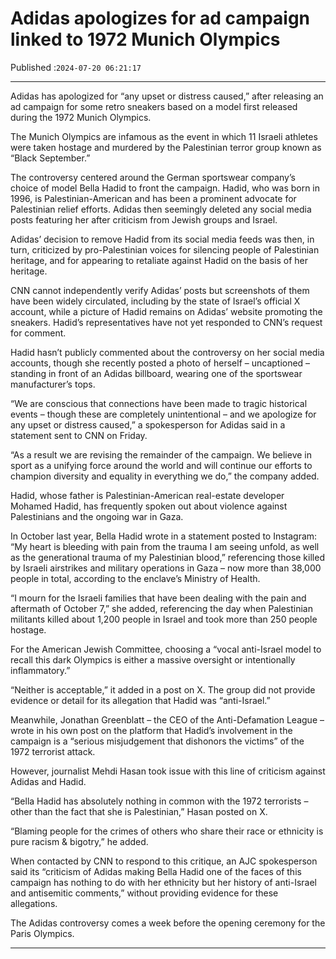 # Adidas apologizes for ad campaign linked to 1972 Munich Olympics

Published :`2024-07-20 06:21:17`

---

Adidas has apologized for “any upset or distress caused,” after releasing an ad campaign for some retro sneakers based on a model first released during the 1972 Munich Olympics.

The Munich Olympics are infamous as the event in which 11 Israeli athletes were taken hostage and murdered by the Palestinian terror group known as “Black September.”

The controversy centered around the German sportswear company’s choice of model Bella Hadid to front the campaign. Hadid, who was born in 1996, is Palestinian-American and has been a prominent advocate for Palestinian relief efforts. Adidas then seemingly deleted any social media posts featuring her after criticism from Jewish groups and Israel.

Adidas’ decision to remove Hadid from its social media feeds was then, in turn, criticized by pro-Palestinian voices for silencing people of Palestinian heritage, and for appearing to retaliate against Hadid on the basis of her heritage.

CNN cannot independently verify Adidas’ posts but screenshots of them have been widely circulated, including by the state of Israel’s official X account, while a picture of Hadid remains on Adidas’ website promoting the sneakers. Hadid’s representatives have not yet responded to CNN’s request for comment.

Hadid hasn’t publicly commented about the controversy on her social media accounts, though she recently posted a photo of herself – uncaptioned – standing in front of an Adidas billboard, wearing one of the sportswear manufacturer’s tops.

“We are conscious that connections have been made to tragic historical events – though these are completely unintentional – and we apologize for any upset or distress caused,” a spokesperson for Adidas said in a statement sent to CNN on Friday.

“As a result we are revising the remainder of the campaign. We believe in sport as a unifying force around the world and will continue our efforts to champion diversity and equality in everything we do,” the company added.

Hadid, whose father is Palestinian-American real-estate developer Mohamed Hadid, has frequently spoken out about violence against Palestinians and the ongoing war in Gaza.

In October last year, Bella Hadid wrote in a statement posted to Instagram: “My heart is bleeding with pain from the trauma I am seeing unfold, as well as the generational trauma of my Palestinian blood,” referencing those killed by Israeli airstrikes and military operations in Gaza – now more than 38,000 people in total, according to the enclave’s Ministry of Health.

“I mourn for the Israeli families that have been dealing with the pain and aftermath of October 7,” she added, referencing the day when Palestinian militants killed about 1,200 people in Israel and took more than 250 people hostage.

For the American Jewish Committee, choosing a “vocal anti-Israel model to recall this dark Olympics is either a massive oversight or intentionally inflammatory.”

“Neither is acceptable,” it added in a post on X. The group did not provide evidence or detail for its allegation that Hadid was “anti-Israel.”

Meanwhile, Jonathan Greenblatt – the CEO of the Anti-Defamation League – wrote in his own post on the platform that Hadid’s involvement in the campaign is a “serious misjudgement that dishonors the victims” of the 1972 terrorist attack.

However, journalist Mehdi Hasan took issue with this line of criticism against Adidas and Hadid.

“Bella Hadid has absolutely nothing in common with the 1972 terrorists – other than the fact that she is Palestinian,” Hasan posted on X.

“Blaming people for the crimes of others who share their race or ethnicity is pure racism & bigotry,” he added.

When contacted by CNN to respond to this critique, an AJC spokesperson said its “criticism of Adidas making Bella Hadid one of the faces of this campaign has nothing to do with her ethnicity but her history of anti-Israel and antisemitic comments,” without providing evidence for these allegations.

The Adidas controversy comes a week before the opening ceremony for the Paris Olympics.

---

